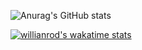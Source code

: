 ![Anurag's GitHub stats](https://github-readme-stats.vercel.app/api?username=SoSira01&show_icons=true&theme=tokyonight)

[![willianrod's wakatime stats](https://github-readme-stats.vercel.app/api/wakatime?username=SoSira01)](https://github.com/anuraghazra/github-readme-stats)

